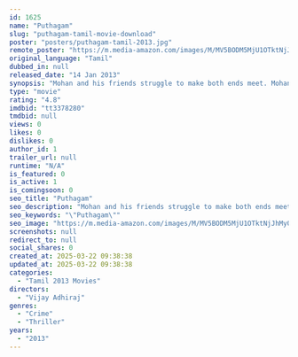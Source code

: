 ```yaml
---
id: 1625
name: "Puthagam"
slug: "puthagam-tamil-movie-download"
poster: "posters/puthagam-tamil-2013.jpg"
remote_poster: "https://m.media-amazon.com/images/M/MV5BODM5MjU1OTktNjJhMy00YTcyLTkwZTMtZTA2ZGRiNzA4MGVlXkEyXkFqcGdeQXVyMTEzNzg0Mjkx._V1_SX300.jpg"
original_language: "Tamil"
dubbed_in: null
released_date: "14 Jan 2013"
synopsis: "Mohan and his friends struggle to make both ends meet. Mohan gets a lead to a huge amount of stashed up money. But their dream to live a rich life is short lived after the owner comes to claim it."
type: "movie"
rating: "4.8"
imdbid: "tt3378280"
tmdbid: null
views: 0
likes: 0
dislikes: 0
author_id: 1
trailer_url: null
runtime: "N/A"
is_featured: 0
is_active: 1
is_comingsoon: 0
seo_title: "Puthagam"
seo_description: "Mohan and his friends struggle to make both ends meet. Mohan gets a lead to a huge amount of stashed up money. But their dream to live a rich life is short lived after the owner comes to claim it."
seo_keywords: "\"Puthagam\""
seo_image: "https://m.media-amazon.com/images/M/MV5BODM5MjU1OTktNjJhMy00YTcyLTkwZTMtZTA2ZGRiNzA4MGVlXkEyXkFqcGdeQXVyMTEzNzg0Mjkx._V1_SX300.jpg"
screenshots: null
redirect_to: null
social_shares: 0
created_at: 2025-03-22 09:38:38
updated_at: 2025-03-22 09:38:38
categories:
  - "Tamil 2013 Movies"
directors:
  - "Vijay Adhiraj"
genres:
  - "Crime"
  - "Thriller"
years:
  - "2013"
---
```

